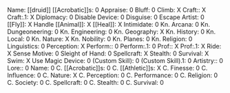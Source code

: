 Name: [[druid]]
[[Acrobatic]]s: 0
Appraise: 0
Bluff: 0
Climb: X
Craft:: X
Craft:.1: X
Diplomacy: 0
Disable Device: 0
Disguise: 0
Escape Artist: 0
[[Fly]]: X
Handle [[Animal]]: X
[[Heal]]: X
Intimidate: 0
Kn. Arcana: 0
Kn. Dungeoneering: 0
Kn. Engineering: 0
Kn. Geography: X
Kn. History: 0
Kn. Local: 0
Kn. Nature: X
Kn. Nobility: 0
Kn. Planes: 0
Kn. Religion: 0
Linguistics: 0
Perception: X
Perform:: 0
Perform:.1: 0
Prof:: X
Prof:.1: X
Ride: X
Sense Motive: 0
Sleight of Hand: 0
Spellcraft: X
Stealth: 0
Survival: X
Swim: X
Use Magic Device: 0
(Custom Skill): 0
(Custom Skill).1: 0
Artistry:: 0
Lore:: 0
Name: 0
C. [[Acrobatic]]s: 0
C. [[Athletic]]s: X
C. Finesse: 0
C. Influence: 0
C. Nature: X
C. Perception: 0
C. Performance: 0
C. Religion: 0
C. Society: 0
C. Spellcraft: 0
C. Stealth: 0
C. Survival: 0
